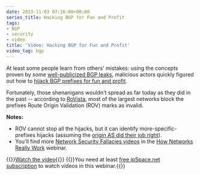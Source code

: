 ```yaml
---
date: 2023-11-03 07:16:00+00:00
series_title: Hacking BGP for Fun and Profit
tags:
- BGP
- security
- video
title: 'Video: Hacking BGP for Fun and Profit'
video_tag: bgp
---
```

At least some people learn from others' mistakes: using the concepts proven by some [well-publicized BGP leaks](/2023/10/video-history-bgp-route-leaks/), malicious actors quickly figured out how to [hijack BGP prefixes for fun and profit](https://my.ipspace.net/bin/get/Net101/NS5.2%20-%20Hacking%20BGP%20for%20Fun%20and%20Profit.mp4?doccode=Net101).

Fortunately, those shenanigans wouldn't spread as far today as they did in the past -- according to [RoVista](https://rovista.netsecurelab.org/), most of the largest networks block the prefixes Route Origin Validation (ROV) marks as invalid.

**Notes:**

* ROV cannot stop all the hijacks, but it can identify more-specific-prefixes hijacks (assuming the [origin AS did their job right](https://datatracker.ietf.org/doc/html/rfc9319)).
* You'll find more [Network Security Fallacies videos](https://my.ipspace.net/bin/list?id=Net101#NETSEC) in the [How Networks Really Work](https://www.ipspace.net/How_Networks_Really_Work) webinar.

{{<jump>}}[Watch the video](https://my.ipspace.net/bin/get/Net101/NS5.2%20-%20Hacking%20BGP%20for%20Fun%20and%20Profit.mp4?doccode=Net101){{</jump>}}
{{<note free>}}You need at least [free ipSpace.net subscription](https://www.ipspace.net/Subscription/Free) to watch videos in this webinar.{{</note>}}
